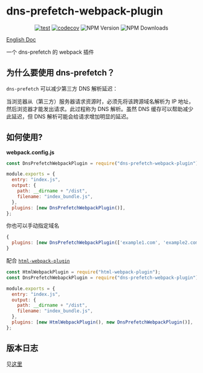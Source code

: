 # dns-prefetch-webpack-plugin

<div align="center">

[![test](https://github.com/Cheng007/dns-prefetch-webpack-plugin/actions/workflows/test.yml/badge.svg)](https://github.com/Cheng007/dns-prefetch-webpack-plugin/actions/workflows/test.yml)
[![codecov](https://codecov.io/gh/Cheng007/dns-prefetch-webpack-plugin/graph/badge.svg?token=P65X9X5ISR)](https://codecov.io/gh/Cheng007/dns-prefetch-webpack-plugin)
![NPM Version](https://img.shields.io/npm/v/dns-prefetch-webpack-plugin)
![NPM Downloads](https://img.shields.io/npm/dw/dns-prefetch-webpack-plugin)

</div>

[English Doc](./README.md)

一个 dns-prefetch 的 webpack 插件

## 为什么要使用 dns-prefetch？

`dns-prefetch` 可以减少第三方 DNS 解析延迟：

当浏览器从（第三方）服务器请求资源时，必须先将该跨源域名解析为 IP 地址，然后浏览器才能发出请求。此过程称为 DNS 解析。虽然 DNS 缓存可以帮助减少此延迟，但 DNS 解析可能会给请求增加明显的延迟。

## 如何使用?

**webpack.config.js**

```js
const DnsPrefetchWebpackPlugin = require("dns-prefetch-webpack-plugin");

module.exports = {
  entry: "index.js",
  output: {
    path: __dirname + "/dist",
    filename: "index_bundle.js",
  },
  plugins: [new DnsPrefetchWebpackPlugin()],
};
```

你也可以手动指定域名

```js
{
  plugins: [new DnsPrefetchWebpackPlugin(['example1.com', 'example2.com'])],
}
```

配合 [`html-webpack-plugin`](https://www.npmjs.com/package/html-webpack-plugin)

```js
const HtmlWebpackPlugin = require("html-webpack-plugin");
const DnsPrefetchWebapckPlugin = require("dns-prefetch-webpack-plugin");

module.exports = {
  entry: "index.js",
  output: {
    path: __dirname + "/dist",
    filename: "index_bundle.js",
  },
  plugins: [new HtmlWebpackPlugin(), new DnsPrefetchWebpackPlugin()],
};
```

## 版本日志

见[这里](./CHANGELOG.md)
